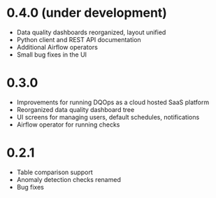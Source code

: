 # 0.4.0 (under development)
* Data quality dashboards reorganized, layout unified
* Python client and REST API documentation
* Additional Airflow operators
* Small bug fixes in the UI

# 0.3.0
* Improvements for running DQOps as a cloud hosted SaaS platform
* Reorganized data quality dashboard tree
* UI screens for managing users, default schedules, notifications
* Airflow operator for running checks

# 0.2.1
* Table comparison support
* Anomaly detection checks renamed
* Bug fixes